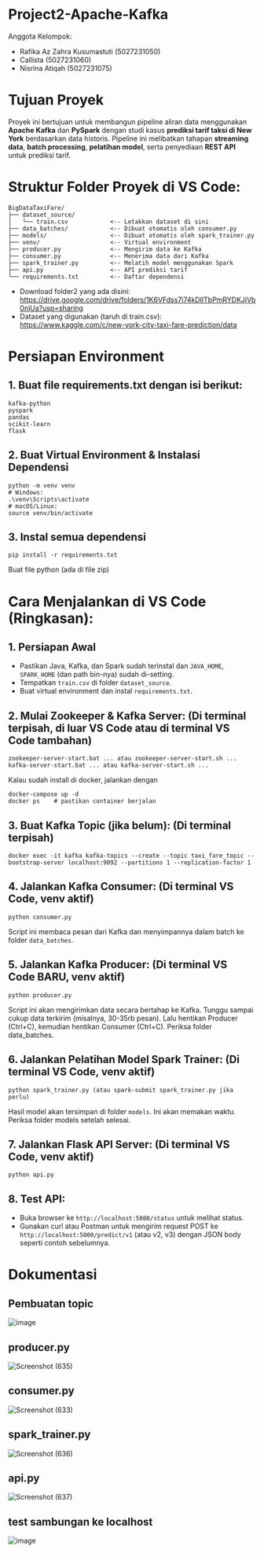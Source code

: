 # Project2-Apache-Kafka
Anggota Kelompok:
- Rafika Az Zahra Kusumastuti  (5027231050)
- Callista (5027231060)
- Nisrina Atiqah (5027231075)

# Tujuan Proyek
Proyek ini bertujuan untuk membangun pipeline aliran data menggunakan **Apache Kafka** dan **PySpark** dengan studi kasus **prediksi tarif taksi di New York** berdasarkan data historis. Pipeline ini melibatkan tahapan **streaming data**, **batch processing**, **pelatihan model**, serta penyediaan **REST API** untuk prediksi tarif.

# Struktur Folder Proyek di VS Code:
```
BigDataTaxiFare/
├── dataset_source/
│   └── train.csv            <-- Letakkan dataset di sini
├── data_batches/            <-- Dibuat otomatis oleh consumer.py
├── models/                  <-- Dibuat otomatis oleh spark_trainer.py
├── venv/                    <-- Virtual environment
├── producer.py              <-- Mengirim data ke Kafka
├── consumer.py              <-- Menerima data dari Kafka
├── spark_trainer.py         <-- Melatih model menggunakan Spark
├── api.py                   <-- API prediksi tarif
└── requirements.txt         <-- Daftar dependensi 
```
- Download folder2 yang ada disini: https://drive.google.com/drive/folders/1K6VFdss7i74kDlITbPmRYDKJjVb0njUa?usp=sharing
- Dataset yang digunakan (taruh di train.csv): https://www.kaggle.com/c/new-york-city-taxi-fare-prediction/data

# Persiapan Environment
## 1. Buat file requirements.txt dengan isi berikut:
```
kafka-python
pyspark
pandas
scikit-learn
flask
```

## 2. Buat Virtual Environment & Instalasi Dependensi
```
python -m venv venv
# Windows:
.\venv\Scripts\activate
# macOS/Linux:
source venv/bin/activate
```

## 3. Instal semua dependensi
```
pip install -r requirements.txt
```

Buat file python (ada di file zip)

# Cara Menjalankan di VS Code (Ringkasan):
## 1. Persiapan Awal
- Pastikan Java, Kafka, dan Spark sudah terinstal dan `JAVA_HOME`, `SPARK_HOME` (dan path bin-nya) sudah di-setting.
- Tempatkan `train.csv` di folder `dataset_source`.
- Buat virtual environment dan instal `requirements.txt`.

## 2. Mulai Zookeeper & Kafka Server: (Di terminal terpisah, di luar VS Code atau di terminal VS Code tambahan)
```
zookeeper-server-start.bat ... atau zookeeper-server-start.sh ...
kafka-server-start.bat ... atau kafka-server-start.sh ...
```
Kalau sudah install di docker, jalankan dengan
```
docker-compose up -d
docker ps    # pastikan container berjalan
```

## 3. Buat Kafka Topic (jika belum): (Di terminal terpisah)
```
docker exec -it kafka kafka-topics --create --topic taxi_fare_topic --bootstrap-server localhost:9092 --partitions 1 --replication-factor 1
```

## 4. Jalankan Kafka Consumer: (Di terminal VS Code, venv aktif)
```
python consumer.py
```
Script ini membaca pesan dari Kafka dan menyimpannya dalam batch ke folder `data_batches`.

## 5. Jalankan Kafka Producer: (Di terminal VS Code BARU, venv aktif)
```
python producer.py
```
Script ini akan mengirimkan data secara bertahap ke Kafka.
Tunggu sampai cukup data terkirim (misalnya, 30-35rb pesan). Lalu hentikan Producer (Ctrl+C), kemudian hentikan Consumer (Ctrl+C). Periksa folder data_batches.

## 6. Jalankan Pelatihan Model Spark Trainer: (Di terminal VS Code, venv aktif)
```
python spark_trainer.py (atau spark-submit spark_trainer.py jika perlu)
```
Hasil model akan tersimpan di folder `models`.
Ini akan memakan waktu. Periksa folder models setelah selesai.

## 7. Jalankan Flask API Server: (Di terminal VS Code, venv aktif)
```
python api.py
```

## 8. Test API:
- Buka browser ke `http://localhost:5000/status` untuk melihat status.
- Gunakan curl atau Postman untuk mengirim request POST ke `http://localhost:5000/predict/v1` (atau v2, v3) dengan JSON body seperti contoh sebelumnya.

# Dokumentasi
## Pembuatan topic
![image](https://github.com/user-attachments/assets/643e59e0-7b38-442e-8ad2-ad707b6cdb5b)

## producer.py
![Screenshot (635)](https://github.com/user-attachments/assets/72dc70bc-8824-4431-a98f-5fb339215917)

## consumer.py
![Screenshot (633)](https://github.com/user-attachments/assets/a122276c-34a5-43d0-bcdf-19715c005540)

## spark_trainer.py
![Screenshot (636)](https://github.com/user-attachments/assets/24f2a14c-5793-4752-88b9-4cd03ddc1f24)

## api.py
![Screenshot (637)](https://github.com/user-attachments/assets/20dbb963-3bf7-4d31-9045-fa5c9222759b)

## test sambungan ke localhost
![image](https://github.com/user-attachments/assets/43a75ab8-2025-4a32-b932-50a15d8019c2)



